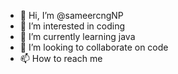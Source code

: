 - 👋 Hi, I’m @sameercngNP
- 👀 I’m interested in coding
- 🌱 I’m currently learning java
- 💞️ I’m looking to collaborate on code
- 📫 How to reach me 

<!---
sameercngNP/sameercngNP is a ✨ special ✨ repository because its `README.md` (this file) appears on your GitHub profile.
You can click the Preview link to take a look at your changes.
--->
